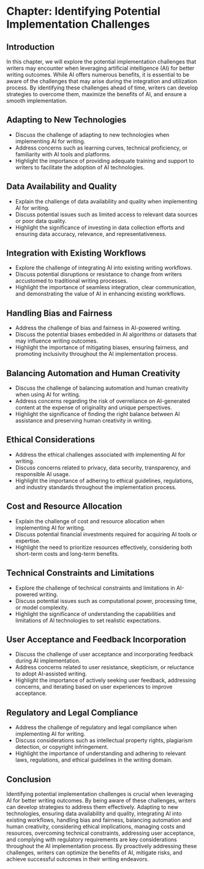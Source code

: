 Chapter: Identifying Potential Implementation Challenges
========================================================

Introduction
------------

In this chapter, we will explore the potential implementation challenges that writers may encounter when leveraging artificial intelligence (AI) for better writing outcomes. While AI offers numerous benefits, it is essential to be aware of the challenges that may arise during the integration and utilization process. By identifying these challenges ahead of time, writers can develop strategies to overcome them, maximize the benefits of AI, and ensure a smooth implementation.

Adapting to New Technologies
----------------------------

* Discuss the challenge of adapting to new technologies when implementing AI for writing.
* Address concerns such as learning curves, technical proficiency, or familiarity with AI tools and platforms.
* Highlight the importance of providing adequate training and support to writers to facilitate the adoption of AI technologies.

Data Availability and Quality
-----------------------------

* Explain the challenge of data availability and quality when implementing AI for writing.
* Discuss potential issues such as limited access to relevant data sources or poor data quality.
* Highlight the significance of investing in data collection efforts and ensuring data accuracy, relevance, and representativeness.

Integration with Existing Workflows
-----------------------------------

* Explore the challenge of integrating AI into existing writing workflows.
* Discuss potential disruptions or resistance to change from writers accustomed to traditional writing processes.
* Highlight the importance of seamless integration, clear communication, and demonstrating the value of AI in enhancing existing workflows.

Handling Bias and Fairness
--------------------------

* Address the challenge of bias and fairness in AI-powered writing.
* Discuss the potential biases embedded in AI algorithms or datasets that may influence writing outcomes.
* Highlight the importance of mitigating biases, ensuring fairness, and promoting inclusivity throughout the AI implementation process.

Balancing Automation and Human Creativity
-----------------------------------------

* Discuss the challenge of balancing automation and human creativity when using AI for writing.
* Address concerns regarding the risk of overreliance on AI-generated content at the expense of originality and unique perspectives.
* Highlight the significance of finding the right balance between AI assistance and preserving human creativity in writing.

Ethical Considerations
----------------------

* Address the ethical challenges associated with implementing AI for writing.
* Discuss concerns related to privacy, data security, transparency, and responsible AI usage.
* Highlight the importance of adhering to ethical guidelines, regulations, and industry standards throughout the implementation process.

Cost and Resource Allocation
----------------------------

* Explain the challenge of cost and resource allocation when implementing AI for writing.
* Discuss potential financial investments required for acquiring AI tools or expertise.
* Highlight the need to prioritize resources effectively, considering both short-term costs and long-term benefits.

Technical Constraints and Limitations
-------------------------------------

* Explore the challenge of technical constraints and limitations in AI-powered writing.
* Discuss potential issues such as computational power, processing time, or model complexity.
* Highlight the significance of understanding the capabilities and limitations of AI technologies to set realistic expectations.

User Acceptance and Feedback Incorporation
------------------------------------------

* Discuss the challenge of user acceptance and incorporating feedback during AI implementation.
* Address concerns related to user resistance, skepticism, or reluctance to adopt AI-assisted writing.
* Highlight the importance of actively seeking user feedback, addressing concerns, and iterating based on user experiences to improve acceptance.

Regulatory and Legal Compliance
-------------------------------

* Address the challenge of regulatory and legal compliance when implementing AI for writing.
* Discuss considerations such as intellectual property rights, plagiarism detection, or copyright infringement.
* Highlight the importance of understanding and adhering to relevant laws, regulations, and ethical guidelines in the writing domain.

Conclusion
----------

Identifying potential implementation challenges is crucial when leveraging AI for better writing outcomes. By being aware of these challenges, writers can develop strategies to address them effectively. Adapting to new technologies, ensuring data availability and quality, integrating AI into existing workflows, handling bias and fairness, balancing automation and human creativity, considering ethical implications, managing costs and resources, overcoming technical constraints, addressing user acceptance, and complying with regulatory requirements are key considerations throughout the AI implementation process. By proactively addressing these challenges, writers can optimize the benefits of AI, mitigate risks, and achieve successful outcomes in their writing endeavors.
